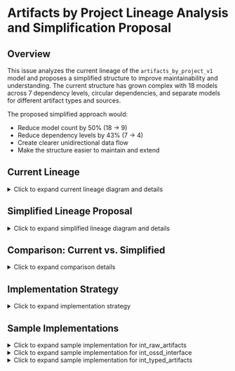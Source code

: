 # Artifacts by Project Lineage Analysis and Simplification Proposal

## Overview

This issue analyzes the current lineage of the `artifacts_by_project_v1` model and proposes a simplified structure to improve maintainability and understanding. The current structure has grown complex with 18 models across 7 dependency levels, circular dependencies, and separate models for different artifact types and sources.

The proposed simplified approach would:

- Reduce model count by 50% (18 → 9)
- Reduce dependency levels by 43% (7 → 4)
- Create clearer unidirectional data flow
- Make the structure easier to maintain and extend

## Current Lineage

<details>
<summary>Click to expand current lineage diagram and details</summary>

```mermaid
graph BT
    B[oso.int_artifacts_by_project] --> A[oso.artifacts_by_project_v1]

    C[oso.int_all_artifacts] --> B
    D[oso.int_projects] --> B

    E[oso.int_deployers_by_project] --> C
    F[oso.int_contracts_by_project] --> C
    G[oso.int_bridges_by_project] --> C
    H[oso.int_artifacts_by_project_all_sources] --> C

    I[oso.int_artifacts_by_project_in_ossd] --> H
    J[oso.int_artifacts_by_project_in_op_atlas] --> H
    D --> H

    K[oso.int_defillama_protocol_mapping] --> J

    L[oso.int_deployers] --> E

    M[oso.int_derived_contracts] --> F
    E --> F
    N[oso.int_factories] --> F

    O[oso.int_contracts_root_deployers] --> M

    P[oso.int_contracts_deployment] --> O

    N --> P
    Q[oso.int_proxies] --> P

    R[oso.int_superchain_chain_names] --> G

    style A fill:#f9d5e5,stroke:#333,stroke-width:2px
    style B fill:#eeeeee,stroke:#333,stroke-width:2px
    style C fill:#eeeeee,stroke:#333,stroke-width:2px
    style D fill:#eeeeee,stroke:#333,stroke-width:2px
    style E fill:#eeeeee,stroke:#333,stroke-width:2px
    style F fill:#eeeeee,stroke:#333,stroke-width:2px
    style G fill:#eeeeee,stroke:#333,stroke-width:2px
    style H fill:#eeeeee,stroke:#333,stroke-width:2px
    style I fill:#eeeeee,stroke:#333,stroke-width:2px
    style J fill:#eeeeee,stroke:#333,stroke-width:2px
    style K fill:#eeeeee,stroke:#333,stroke-width:2px
    style L fill:#eeeeee,stroke:#333,stroke-width:2px
    style M fill:#eeeeee,stroke:#333,stroke-width:2px
    style N fill:#eeeeee,stroke:#333,stroke-width:2px
    style O fill:#eeeeee,stroke:#333,stroke-width:2px
    style P fill:#eeeeee,stroke:#333,stroke-width:2px
    style Q fill:#eeeeee,stroke:#333,stroke-width:2px
    style R fill:#eeeeee,stroke:#333,stroke-width:2px
```

> Note: Some circular dependencies exist in the actual model relationships (particularly between `int_artifacts_by_project_all_sources` and the artifact-specific models). These have been simplified in the diagram to show the primary flow direction.

### Model Descriptions

#### Main Model

- **oso.artifacts_by_project_v1**: Final model that provides artifacts by project information.

#### First Level Dependencies

- **oso.int_artifacts_by_project**: Intermediate model that joins artifacts with projects.

#### Second Level Dependencies

- **oso.int_all_artifacts**: Combines artifacts from various sources.
- **oso.int_projects**: Contains all projects from different sources.

#### Third Level Dependencies

- **oso.int_deployers_by_project**: Links deployers to projects.
- **oso.int_contracts_by_project**: Links contracts to projects.
- **oso.int_bridges_by_project**: Links bridges to projects.
- **oso.int_artifacts_by_project_all_sources**: Combines artifacts from all sources.

#### Fourth Level Dependencies

- **oso.int_artifacts_by_project_in_ossd**: Artifacts from OSS Directory.
- **oso.int_artifacts_by_project_in_op_atlas**: Artifacts from OP Atlas.
- **oso.int_deployers**: Contains deployer information.
- **oso.int_derived_contracts**: Contains derived contract information.
- **oso.int_factories**: Contains factory contract information.
- **oso.int_superchain_chain_names**: List of Superchain chain names.

#### Fifth Level Dependencies

- **oso.int_defillama_protocol_mapping**: Maps DeFiLlama protocols to parent protocols.
- **oso.int_contracts_root_deployers**: Identifies root deployers of contracts.

#### Sixth Level Dependencies

- **oso.int_contracts_deployment**: Contains contract deployment information.

#### Seventh Level Dependencies

- **oso.int_proxies**: Contains proxy contract information.
</details>

## Simplified Lineage Proposal

<details>
<summary>Click to expand simplified lineage diagram and details</summary>

```mermaid
graph BT
    %% Final model
    B[oso.int_artifacts_by_project] --> A[oso.artifacts_by_project_v1]

    %% Main data flows
    C[oso.int_all_artifacts] --> B
    D[oso.int_projects] --> B

    %% Simplified artifact sources
    H[oso.int_raw_artifacts] --> C

    %% Source-specific interfaces
    I[oso.int_ossd_interface] --> H
    J[oso.int_op_atlas_interface] --> H
    K[oso.int_blockchain_interface] --> H

    %% Project data
    D --> H

    %% Simplified artifact types
    L[oso.int_typed_artifacts] --> C

    %% Domain-specific modules
    M[oso.int_contract_deployments] --> L
    N[oso.int_chain_references] --> L

    style A fill:#f9d5e5,stroke:#333,stroke-width:2px
    style B fill:#eeeeee,stroke:#333,stroke-width:2px
    style C fill:#eeeeee,stroke:#333,stroke-width:2px
    style D fill:#eeeeee,stroke:#333,stroke-width:2px
    style H fill:#d5f9e5,stroke:#333,stroke-width:2px
    style I fill:#e5d5f9,stroke:#333,stroke-width:2px
    style J fill:#e5d5f9,stroke:#333,stroke-width:2px
    style K fill:#e5d5f9,stroke:#333,stroke-width:2px
    style L fill:#d5e5f9,stroke:#333,stroke-width:2px
    style M fill:#f9e5d5,stroke:#333,stroke-width:2px
    style N fill:#f9e5d5,stroke:#333,stroke-width:2px
```

### Simplified Model Structure

#### Main Models

- **oso.artifacts_by_project_v1**: Final model that provides artifacts by project information.
- **oso.int_artifacts_by_project**: Intermediate model that joins artifacts with projects.
- **oso.int_all_artifacts**: Combines artifacts from various sources.
- **oso.int_projects**: Contains all projects from different sources.

#### Consolidated Source Layer

- **oso.int_raw_artifacts**: Standardized schema for artifacts from all sources.
  - Replaces separate models for different sources
  - Provides consistent schema regardless of source

#### Source-Specific Interfaces

- **oso.int_ossd_interface**: Abstracts OSS Directory staging models.
- **oso.int_op_atlas_interface**: Abstracts OP Atlas staging models.
- **oso.int_blockchain_interface**: Abstracts blockchain data staging models.

#### Consolidated Artifact Types

- **oso.int_typed_artifacts**: Single model for all artifact types with a type column.
  - Replaces separate models for deployers, contracts, bridges, etc.
  - Simplifies adding new artifact types

#### Domain-Specific Modules

- **oso.int_contract_deployments**: Consolidated contract deployment logic.
  - Replaces the chain of `int_contracts_deployment` → `int_contracts_root_deployers` → `int_derived_contracts`
- **oso.int_chain_references**: Chain name references and mappings.
  - Replaces `int_superchain_chain_names` and related models

### Benefits of This Approach

1. **Reduced Model Count**: Fewer models to maintain and understand.
2. **Clearer Data Flow**: Simplified lineage with fewer hops.
3. **Modular Design**: Organized by domain and function.
4. **Easier Extensibility**: Adding new sources or artifact types is simpler.
5. **Reduced Circular Dependencies**: Cleaner architecture with fewer circular references.
</details>

## Comparison: Current vs. Simplified

<details>
<summary>Click to expand comparison details</summary>

### Model Count Comparison

| Metric                  | Current Structure | Simplified Structure | Reduction |
| ----------------------- | ----------------- | -------------------- | --------- |
| Total Models            | 18                | 9                    | 50%       |
| Dependency Levels       | 7                 | 4                    | 43%       |
| Source-specific Models  | 2                 | 3 (interfaces)       | N/A       |
| Artifact Type Models    | 3                 | 1                    | 67%       |
| Deployment Chain Models | 4                 | 1                    | 75%       |

### Structural Improvements

#### 1. Consolidated Source Layer

**Current Structure:**

- Separate models for each source (`int_artifacts_by_project_in_ossd`, `int_artifacts_by_project_in_op_atlas`)
- Different schemas and processing logic for each source
- Complex joins to combine sources

**Simplified Structure:**

- Single `int_raw_artifacts` model with standardized schema
- Source-specific interfaces that handle the transformation to the standard schema
- Cleaner separation between source-specific logic and common processing

#### 2. Unified Artifact Types

**Current Structure:**

- Separate models for each artifact type (`int_deployers_by_project`, `int_contracts_by_project`, `int_bridges_by_project`)
- Duplicated logic across artifact type models
- Complex circular dependencies

**Simplified Structure:**

- Single `int_typed_artifacts` model with a type column
- Common processing logic for all artifact types
- Simpler extension for new artifact types

#### 3. Flattened Deployment Chain

**Current Structure:**

- Long chain of models: `int_contracts_deployment` → `int_contracts_root_deployers` → `int_derived_contracts`
- Complex dependencies between deployment-related models
- Difficult to understand the full deployment logic

**Simplified Structure:**

- Single `int_contract_deployments` model
- Consolidated deployment logic in one place
- Clearer understanding of contract deployment process

### Visual Comparison

**Current Structure:**

```
7 levels deep, 18 models, complex circular dependencies
```

**Simplified Structure:**

```
4 levels deep, 9 models, clear unidirectional flow
```

</details>

## Implementation Strategy

<details>
<summary>Click to expand implementation strategy</summary>

### Core Principles

#### 1. Source Abstraction

Create clear interfaces between staging and intermediate layers:

```
staging models → source interfaces → consolidated models
```

Benefits:

- Isolates source-specific logic
- Makes it easier to handle changes in source data
- Provides a clear contract between layers

#### 2. Type Consolidation

Instead of separate models for each artifact type, use a single model with a type column:

```
int_typed_artifacts (with artifact_type column)
```

Benefits:

- Common processing logic for all types
- Easier to add new types
- Reduced circular dependencies

#### 3. Domain Modularization

Group related models into clear domains:

```
/contracts/
/social/
/identifiers/
```

Benefits:

- Better organization
- Clearer responsibilities
- Easier to understand and maintain

### Phased Implementation

#### Phase 1: Create Interface Models

1. Implement source-specific interfaces without changing existing models
2. Validate that interfaces produce the same output as current models

Example:

```sql
-- Create new interface model
CREATE MODEL oso.int_ossd_interface AS
SELECT ... FROM oso.stg_ossd__current_projects;

-- Validate against existing model
SELECT COUNT(*) FROM oso.int_ossd_interface;
SELECT COUNT(*) FROM oso.int_artifacts_by_project_in_ossd;
```

#### Phase 2: Implement Consolidated Models

1. Create `int_raw_artifacts` and `int_typed_artifacts`
2. Run in parallel with existing models to validate output

Example:

```sql
-- Create consolidated model
CREATE MODEL oso.int_raw_artifacts AS
SELECT ... FROM oso.int_ossd_interface
UNION ALL
SELECT ... FROM oso.int_op_atlas_interface;

-- Validate against existing model
SELECT COUNT(*) FROM oso.int_raw_artifacts;
SELECT COUNT(*) FROM oso.int_artifacts_by_project_all_sources;
```

#### Phase 3: Implement Domain-Specific Modules

1. Create `int_contract_deployments` and other domain modules
2. Validate against existing deployment chain

Example:

```sql
-- Create consolidated deployment model
CREATE MODEL oso.int_contract_deployments AS
SELECT ... FROM oso.stg_superchain__factories;

-- Validate against existing models
SELECT COUNT(*) FROM oso.int_contract_deployments;
SELECT COUNT(*) FROM oso.int_derived_contracts;
```

#### Phase 4: Update Final Models

1. Modify `int_all_artifacts` and `int_artifacts_by_project` to use new models
2. Validate final output matches current output

Example:

```sql
-- Update final model
CREATE MODEL oso.int_all_artifacts_new AS
SELECT ... FROM oso.int_raw_artifacts
UNION ALL
SELECT ... FROM oso.int_typed_artifacts;

-- Validate against existing model
SELECT COUNT(*) FROM oso.int_all_artifacts_new;
SELECT COUNT(*) FROM oso.int_all_artifacts;
```

#### Phase 5: Deprecate Legacy Models

1. Once all validations pass, deprecate and remove old models
2. Update documentation and lineage diagrams

### Considerations

1. **Backward Compatibility**: Ensure existing downstream consumers aren't affected
2. **Performance**: Test query performance with the new structure
3. **Documentation**: Update documentation to reflect the new structure
4. **Testing**: Comprehensive testing to ensure data integrity
</details>

## Sample Implementations

<details>
<summary>Click to expand sample implementation for int_raw_artifacts</summary>

```sql
MODEL (
  name oso.int_raw_artifacts,
  description "Standardized schema for artifacts from all sources",
  kind FULL,
  dialect trino,
  grain (artifact_id),
  tags (
    'entity_category=artifact'
  ),
  audits (
    has_at_least_n_rows(threshold := 0)
  )
);

/*
  This model consolidates artifacts from all sources into a standardized schema.
  It relies on source-specific interface models that handle the transformation
  from source-specific schemas to this standard schema.

  Benefits:
  - Single source of truth for all artifacts
  - Consistent schema regardless of source
  - Easier to add new sources
  - Clearer separation between source-specific logic and common processing
*/

WITH ossd_artifacts AS (
  SELECT
    artifact_id,
    artifact_source_id,
    artifact_source,
    artifact_namespace,
    artifact_name,
    artifact_url,
    artifact_type,
    project_id,
    'OSSD' AS data_source,
    last_updated_at
  FROM oso.int_ossd_interface
),

op_atlas_artifacts AS (
  SELECT
    artifact_id,
    artifact_source_id,
    artifact_source,
    artifact_namespace,
    artifact_name,
    artifact_url,
    artifact_type,
    project_id,
    'OP_ATLAS' AS data_source,
    last_updated_at
  FROM oso.int_op_atlas_interface
),

blockchain_artifacts AS (
  SELECT
    artifact_id,
    artifact_source_id,
    artifact_source,
    artifact_namespace,
    artifact_name,
    artifact_url,
    artifact_type,
    project_id,
    'BLOCKCHAIN' AS data_source,
    last_updated_at
  FROM oso.int_blockchain_interface
),

all_artifacts AS (
  SELECT * FROM ossd_artifacts
  UNION ALL
  SELECT * FROM op_atlas_artifacts
  UNION ALL
  SELECT * FROM blockchain_artifacts
),

-- Handle potential duplicates across sources with a priority-based approach
deduplicated_artifacts AS (
  SELECT
    artifact_id,
    artifact_source_id,
    artifact_source,
    artifact_namespace,
    artifact_name,
    artifact_url,
    artifact_type,
    project_id,
    data_source,
    last_updated_at,
    -- Create a priority field for deduplication
    ROW_NUMBER() OVER (
      PARTITION BY artifact_id
      ORDER BY
        -- Prioritize sources (can be adjusted based on data quality)
        CASE
          WHEN data_source = 'OP_ATLAS' THEN 1
          WHEN data_source = 'OSSD' THEN 2
          WHEN data_source = 'BLOCKCHAIN' THEN 3
          ELSE 99
        END,
        -- For same source, take the most recently updated
        last_updated_at DESC
    ) AS priority
  FROM all_artifacts
)

-- Final output with standardized schema
SELECT
  artifact_id,
  artifact_source_id,
  artifact_source,
  artifact_namespace,
  artifact_name,
  artifact_url,
  artifact_type,
  project_id,
  data_source,
  last_updated_at
FROM deduplicated_artifacts
WHERE priority = 1  -- Take only the highest priority record for each artifact_id
```

</details>

<details>
<summary>Click to expand sample implementation for int_ossd_interface</summary>

```sql
MODEL (
  name oso.int_ossd_interface,
  description "Interface model for OSS Directory data that transforms source-specific schema to standard schema",
  kind FULL,
  dialect trino,
  audits (
    has_at_least_n_rows(threshold := 0)
  )
);

/*
  This interface model abstracts the details of the OSS Directory staging models
  and transforms them into a standardized schema that can be consumed by the
  int_raw_artifacts model.

  Benefits:
  - Isolates source-specific logic
  - Makes it easier to handle changes in source data
  - Provides a clear contract between staging and intermediate layers
*/

WITH projects AS (
  SELECT
    project_id,
    websites,
    social,
    github,
    npm,
    blockchain,
    defillama,
    updated_at
  FROM oso.stg_ossd__current_projects
),

-- Website artifacts
website_artifacts AS (
  SELECT
    projects.project_id,
    unnested_website.url AS artifact_source_id,
    'WWW' AS artifact_source,
    '' AS artifact_namespace,
    unnested_website.url AS artifact_name,
    unnested_website.url AS artifact_url,
    'WEBSITE' AS artifact_type,
    projects.updated_at AS last_updated_at
  FROM projects
  CROSS JOIN UNNEST(projects.websites) AS @unnested_struct_ref(unnested_website)
),

-- Social media artifacts
farcaster_artifacts AS (
  SELECT
    projects.project_id,
    unnested_farcaster.url AS artifact_source_id,
    'FARCASTER' AS artifact_source,
    '' AS artifact_namespace,
    CASE
      WHEN unnested_farcaster.url LIKE 'https://warpcast.com/%'
      THEN SUBSTRING(unnested_farcaster.url, 22)
      ELSE unnested_farcaster.url
    END AS artifact_name,
    unnested_farcaster.url AS artifact_url,
    'SOCIAL_HANDLE' AS artifact_type,
    projects.updated_at AS last_updated_at
  FROM projects
  CROSS JOIN UNNEST(projects.social.farcaster) AS @unnested_struct_ref(unnested_farcaster)
),

twitter_artifacts AS (
  SELECT
    projects.project_id,
    unnested_twitter.url AS artifact_source_id,
    'TWITTER' AS artifact_source,
    '' AS artifact_namespace,
    CASE
      WHEN unnested_twitter.url LIKE 'https://twitter.com/%'
      THEN SUBSTRING(unnested_twitter.url, 21)
      WHEN unnested_twitter.url LIKE 'https://x.com/%'
      THEN SUBSTRING(unnested_twitter.url, 15)
      ELSE unnested_twitter.url
    END AS artifact_name,
    unnested_twitter.url AS artifact_url,
    'SOCIAL_HANDLE' AS artifact_type,
    projects.updated_at AS last_updated_at
  FROM projects
  CROSS JOIN UNNEST(projects.social.twitter) AS @unnested_struct_ref(unnested_twitter)
),

-- GitHub repositories
github_artifacts AS (
  SELECT
    projects.project_id,
    repos.id::VARCHAR AS artifact_source_id,
    'GITHUB' AS artifact_source,
    repos.owner AS artifact_namespace,
    repos.name AS artifact_name,
    LOWER(CONCAT('https://github.com/', repos.owner, '/', repos.name)) AS artifact_url,
    'REPOSITORY' AS artifact_type,
    projects.updated_at AS last_updated_at
  FROM projects
  CROSS JOIN UNNEST(projects.github) AS @unnested_struct_ref(unnested_github)
  INNER JOIN oso.stg_ossd__current_repositories AS repos
    ON LOWER(CONCAT('https://github.com/', repos.owner)) = LOWER(TRIM(TRAILING '/' FROM unnested_github.url))
    OR LOWER(repos.url) = LOWER(TRIM(TRAILING '/' FROM unnested_github.url))
),

-- NPM packages
npm_artifacts AS (
  SELECT
    projects.project_id,
    unnested_npm.url AS artifact_source_id,
    'NPM' AS artifact_source,
    SPLIT(REPLACE(
      CASE
        WHEN unnested_npm.url LIKE 'https://npmjs.com/package/%'
        THEN SUBSTRING(unnested_npm.url, 27)
        WHEN unnested_npm.url LIKE 'https://www.npmjs.com/package/%'
        THEN SUBSTRING(unnested_npm.url, 31)
        ELSE unnested_npm.url
      END,
      '@', ''
    ), '/')[@array_index(0)] AS artifact_namespace,
    CASE
      WHEN unnested_npm.url LIKE 'https://npmjs.com/package/%'
      THEN SUBSTRING(unnested_npm.url, 27)
      WHEN unnested_npm.url LIKE 'https://www.npmjs.com/package/%'
      THEN SUBSTRING(unnested_npm.url, 31)
      ELSE unnested_npm.url
    END AS artifact_name,
    unnested_npm.url AS artifact_url,
    'PACKAGE' AS artifact_type,
    projects.updated_at AS last_updated_at
  FROM projects
  CROSS JOIN UNNEST(projects.npm) AS @unnested_struct_ref(unnested_npm)
),

-- Blockchain artifacts
blockchain_artifacts AS (
  SELECT
    projects.project_id,
    unnested_blockchain.address AS artifact_source_id,
    unnested_network AS artifact_source,
    '' AS artifact_namespace,
    unnested_blockchain.address AS artifact_name,
    unnested_blockchain.address AS artifact_url,
    unnested_tag AS artifact_type,
    projects.updated_at AS last_updated_at
  FROM projects
  CROSS JOIN UNNEST(projects.blockchain) AS @unnested_struct_ref(unnested_blockchain)
  CROSS JOIN UNNEST(unnested_blockchain.networks) AS @unnested_array_ref(unnested_network)
  CROSS JOIN UNNEST(unnested_blockchain.tags) AS @unnested_array_ref(unnested_tag)
),

-- DeFiLlama protocols
defillama_artifacts AS (
  SELECT
    projects.project_id,
    LOWER(unnested_defillama.url) AS artifact_source_id,
    'DEFILLAMA' AS artifact_source,
    '' AS artifact_namespace,
    CASE
      WHEN unnested_defillama.url LIKE 'https://defillama.com/protocol/%'
      THEN SUBSTRING(unnested_defillama.url, 32)
      ELSE unnested_defillama.url
    END AS artifact_name,
    unnested_defillama.url AS artifact_url,
    'DEFILLAMA_PROTOCOL' AS artifact_type,
    projects.updated_at AS last_updated_at
  FROM projects
  CROSS JOIN UNNEST(projects.defillama) AS @unnested_struct_ref(unnested_defillama)
),

-- Combine all artifact types
all_artifacts AS (
  SELECT * FROM website_artifacts
  UNION ALL
  SELECT * FROM farcaster_artifacts
  UNION ALL
  SELECT * FROM twitter_artifacts
  UNION ALL
  SELECT * FROM github_artifacts
  UNION ALL
  SELECT * FROM npm_artifacts
  UNION ALL
  SELECT * FROM blockchain_artifacts
  UNION ALL
  SELECT * FROM defillama_artifacts
)

-- Final output with standardized schema and generated artifact_id
SELECT
  @oso_entity_id(artifact_source, artifact_namespace, artifact_name) AS artifact_id,
  artifact_source_id,
  UPPER(artifact_source) AS artifact_source,
  LOWER(artifact_namespace) AS artifact_namespace,
  LOWER(artifact_name) AS artifact_name,
  LOWER(artifact_url) AS artifact_url,
  UPPER(artifact_type) AS artifact_type,
  project_id,
  last_updated_at
FROM all_artifacts
```

</details>

<details>
<summary>Click to expand sample implementation for int_typed_artifacts</summary>

```sql
MODEL (
  name oso.int_typed_artifacts,
  description "Consolidated model for all artifact types with a type column",
  kind FULL,
  dialect trino,
  grain (artifact_id, artifact_type),
  tags (
    'entity_category=artifact'
  ),
  audits (
    has_at_least_n_rows(threshold := 0)
  )
);

/*
  This model consolidates different artifact types (deployers, contracts, bridges)
  into a single model with a type column. It enriches the raw artifacts with
  type-specific attributes and relationships.

  Benefits:
  - Single model for all artifact types
  - Common processing logic
  - Easier to add new artifact types
  - Reduced circular dependencies
*/

WITH
-- Get base artifacts from raw_artifacts
base_artifacts AS (
  SELECT
    artifact_id,
    artifact_source_id,
    artifact_source,
    artifact_namespace,
    artifact_name,
    artifact_url,
    artifact_type,
    project_id,
    data_source,
    last_updated_at
  FROM oso.int_raw_artifacts
),

-- Enrich contract artifacts with deployment information
contract_artifacts AS (
  SELECT
    base.artifact_id,
    base.artifact_source_id,
    base.artifact_source,
    base.artifact_namespace,
    base.artifact_name,
    base.artifact_url,
    'CONTRACT' AS artifact_type,
    base.project_id,
    base.data_source,
    base.last_updated_at,
    deployments.deployment_timestamp,
    deployments.deployer_address,
    deployments.factory_address,
    deployments.create_type,
    deployments.is_proxy
  FROM base_artifacts AS base
  LEFT JOIN oso.int_contract_deployments AS deployments
    ON base.artifact_source = deployments.chain
    AND base.artifact_name = deployments.contract_address
  WHERE base.artifact_type = 'CONTRACT'
),

-- Enrich deployer artifacts
deployer_artifacts AS (
  SELECT
    base.artifact_id,
    base.artifact_source_id,
    base.artifact_source,
    base.artifact_namespace,
    base.artifact_name,
    base.artifact_url,
    'DEPLOYER' AS artifact_type,
    base.project_id,
    base.data_source,
    base.last_updated_at,
    NULL AS deployment_timestamp,
    NULL AS deployer_address,
    NULL AS factory_address,
    NULL AS create_type,
    FALSE AS is_proxy
  FROM base_artifacts AS base
  WHERE base.artifact_type = 'DEPLOYER'
),

-- Enrich bridge artifacts with chain information
bridge_artifacts AS (
  SELECT
    base.artifact_id,
    base.artifact_source_id,
    base.artifact_source,
    base.artifact_namespace,
    base.artifact_name,
    base.artifact_url,
    'BRIDGE' AS artifact_type,
    base.project_id,
    base.data_source,
    base.last_updated_at,
    NULL AS deployment_timestamp,
    NULL AS deployer_address,
    NULL AS factory_address,
    NULL AS create_type,
    FALSE AS is_proxy,
    chains.is_superchain
  FROM base_artifacts AS base
  LEFT JOIN oso.int_chain_references AS chains
    ON base.artifact_source = chains.chain
  WHERE base.artifact_type = 'BRIDGE'
),

-- Combine all artifact types
all_typed_artifacts AS (
  SELECT
    artifact_id,
    artifact_source_id,
    artifact_source,
    artifact_namespace,
    artifact_name,
    artifact_url,
    artifact_type,
    project_id,
    data_source,
    last_updated_at,
    deployment_timestamp,
    deployer_address,
    factory_address,
    create_type,
    is_proxy,
    NULL AS is_superchain
  FROM contract_artifacts

  UNION ALL

  SELECT
    artifact_id,
    artifact_source_id,
    artifact_source,
    artifact_namespace,
    artifact_name,
    artifact_url,
    artifact_type,
    project_id,
    data_source,
    last_updated_at,
    deployment_timestamp,
    deployer_address,
    factory_address,
    create_type,
    is_proxy,
    NULL AS is_superchain
  FROM deployer_artifacts

  UNION ALL

  SELECT
    artifact_id,
    artifact_source_id,
    artifact_source,
    artifact_namespace,
    artifact_name,
    artifact_url,
    artifact_type,
    project_id,
    data_source,
    last_updated_at,
    deployment_timestamp,
    deployer_address,
    factory_address,
    create_type,
    is_proxy,
    is_superchain
  FROM bridge_artifacts

  UNION ALL

  -- Include other artifact types without type-specific enrichment
  SELECT
    artifact_id,
    artifact_source_id,
    artifact_source,
    artifact_namespace,
    artifact_name,
    artifact_url,
    artifact_type,
    project_id,
    data_source,
    last_updated_at,
    NULL AS deployment_timestamp,
    NULL AS deployer_address,
    NULL AS factory_address,
    NULL AS create_type,
    FALSE AS is_proxy,
    NULL AS is_superchain
  FROM base_artifacts
  WHERE artifact_type NOT IN ('CONTRACT', 'DEPLOYER', 'BRIDGE')
)

-- Final output with standardized schema
SELECT
  artifact_id,
  artifact_source_id,
  artifact_source,
  artifact_namespace,
  artifact_name,
  artifact_url,
  artifact_type,
  project_id,
  data_source,
  last_updated_at,
  deployment_timestamp,
  deployer_address,
  factory_address,
  create_type,
  is_proxy,
  is_superchain
FROM all_typed_artifacts
```
